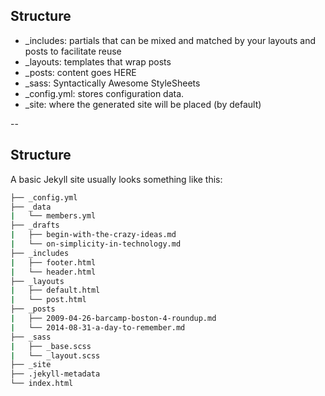 ## Structure

* _includes: partials that can be mixed and matched by your layouts and posts to facilitate reuse
* _layouts: templates that wrap posts
* _posts: content goes HERE
* _sass: Syntactically Awesome StyleSheets
* _config.yml: stores configuration data. 
* _site: where the generated site will be placed (by default)

--

## Structure

A basic Jekyll site usually looks something like this:

```bash
├── _config.yml
├── _data
|   └── members.yml
├── _drafts
|   ├── begin-with-the-crazy-ideas.md
|   └── on-simplicity-in-technology.md
├── _includes
|   ├── footer.html
|   └── header.html
├── _layouts
|   ├── default.html
|   └── post.html
├── _posts
|   ├── 2009-04-26-barcamp-boston-4-roundup.md
|   └── 2014-08-31-a-day-to-remember.md
├── _sass
|   ├── _base.scss
|   └── _layout.scss
├── _site
├── .jekyll-metadata
└── index.html
```
